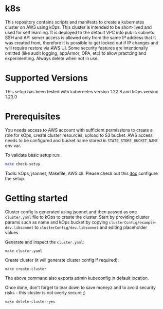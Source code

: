 # k8s

This repository contains scripts and manifests to create a kubernetes cluster on AWS using kOps.
This cluster is intended to be short-lived and used for self learning. It is deployed to the default VPC into public subnets. SSH and API server access is allowed only from the same IP address that it was created from, therefore it is possible to get locked out if IP changes and will require restore via AWS UI. Some security features are intentionally omitted (like audit logging, appArmor, OPA, etc) to allow practcing and experimenting. Always delete when not in use.

# Supported Versions

This setup has been tested with kubernetes version 1.22.8 and kOps version 1.23.0

# Prerequisites

You needs access to AWS account with sufficient permissions to create a role for kOps, create cluster resources, upload to S3 bucket.
AWS access needs to be configured and bucket name stored in `STATE_STORE_BUCKET_NAME` env var.

To validate basic setup run:
```sh
make check-setup
```

Tools: kOps, jsonnet, Makefile, AWS cli.
Please check out this [doc](docs/setup.md) configure the setup.

# Getting started

Cluster config is generated using jsonnet and then passed as one `cluster.yaml` file to kOps to create the cluster.
Start by providing cluster params such as name and kOps bucket by copying `clusterConfig/example-dev.libsonnet` to `clusterConfig/dev.libsonnet` and editing placeholder values.

Generate and inspect the `cluster.yaml`:
```
make cluster.yaml
```

Create cluster (it will generate cluster config if required):
```
make create-cluster
```

The above command also exports admin kubeconfig in default location.

Once done, don't forget to tear down to save moneyz and to avoid security risks - this cluster is not overly secure ;) 
```
make delete-cluster-yes
```

